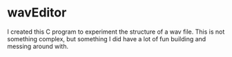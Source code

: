 # wavEditor

I created this C program to experiment the structure of a wav file.
This is not something complex, but something I did have a lot of fun building and messing around with.

